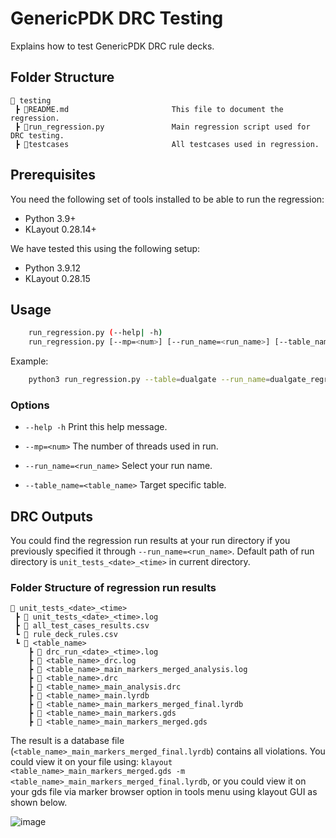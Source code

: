 # GenericPDK DRC Testing

Explains how to test GenericPDK DRC rule decks.

## Folder Structure

```text
📁 testing
 ┣ 📜README.md                       This file to document the regression.
 ┣ 📜run_regression.py               Main regression script used for DRC testing.
 ┣ 📁testcases                       All testcases used in regression.
 ```

## **Prerequisites**
You need the following set of tools installed to be able to run the regression:
- Python 3.9+
- KLayout 0.28.14+

We have tested this using the following setup:
- Python 3.9.12
- KLayout 0.28.15

## **Usage**

```bash
    run_regression.py (--help| -h)
    run_regression.py [--mp=<num>] [--run_name=<run_name>] [--table_name=<table_name>]
```

Example:

```bash
    python3 run_regression.py --table=dualgate --run_name=dualgate_regression
```

### Options

- `--help -h`                           Print this help message.

- `--mp=<num>`                          The number of threads used in run.

- `--run_name=<run_name>`               Select your run name.
    
- `--table_name=<table_name>`           Target specific table.

## **DRC Outputs**

You could find the regression run results at your run directory if you previously specified it through `--run_name=<run_name>`. Default path of run directory is `unit_tests_<date>_<time>` in current directory.

### Folder Structure of regression run results

```text
📁 unit_tests_<date>_<time>
 ┣ 📜 unit_tests_<date>_<time>.log
 ┣ 📜 all_test_cases_results.csv
 ┗ 📜 rule_deck_rules.csv
 ┗ 📁 <table_name>
    ┣ 📜 drc_run_<date>_<time>.log  
    ┣ 📜 <table_name>_drc.log
    ┣ 📜 <table_name>_main_markers_merged_analysis.log
    ┣ 📜 <table_name>.drc                     
    ┣ 📜 <table_name>_main_analysis.drc  
    ┣ 📜 <table_name>_main.lyrdb        
    ┣ 📜 <table_name>_main_markers_merged_final.lyrdb
    ┣ 📜 <table_name>_main_markers.gds  
    ┣ 📜 <table_name>_main_markers_merged.gds
 ```

The result is a database file (`<table_name>_main_markers_merged_final.lyrdb`) contains all violations. 
You could view it on your file using: `klayout <table_name>_main_markers_merged.gds -m <table_name>_main_markers_merged_final.lyrdb`, or you could view it on your gds file via marker browser option in tools menu using klayout GUI as shown below.

![image](https://user-images.githubusercontent.com/91015308/219004873-be7c1e81-7085-4e82-8cd4-8303bc021e13.png)

